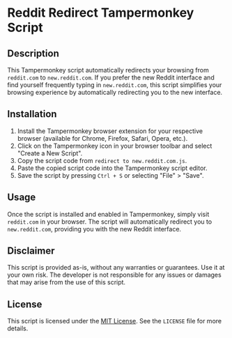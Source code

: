 # Reddit Redirect Tampermonkey Script

## Description
This Tampermonkey script automatically redirects your browsing from `reddit.com` to `new.reddit.com`. If you prefer the new Reddit interface and find yourself frequently typing in `new.reddit.com`, this script simplifies your browsing experience by automatically redirecting you to the new interface.

## Installation
1. Install the Tampermonkey browser extension for your respective browser (available for Chrome, Firefox, Safari, Opera, etc.).
2. Click on the Tampermonkey icon in your browser toolbar and select "Create a New Script".
3. Copy the script code from `redirect to new.reddit.com.js`.
4. Paste the copied script code into the Tampermonkey script editor.
5. Save the script by pressing `Ctrl + S` or selecting "File" > "Save".

## Usage
Once the script is installed and enabled in Tampermonkey, simply visit `reddit.com` in your browser. The script will automatically redirect you to `new.reddit.com`, providing you with the new Reddit interface.

## Disclaimer
This script is provided as-is, without any warranties or guarantees. Use it at your own risk. The developer is not responsible for any issues or damages that may arise from the use of this script.

## License
This script is licensed under the [MIT License](https://opensource.org/licenses/MIT). See the `LICENSE` file for more details.
